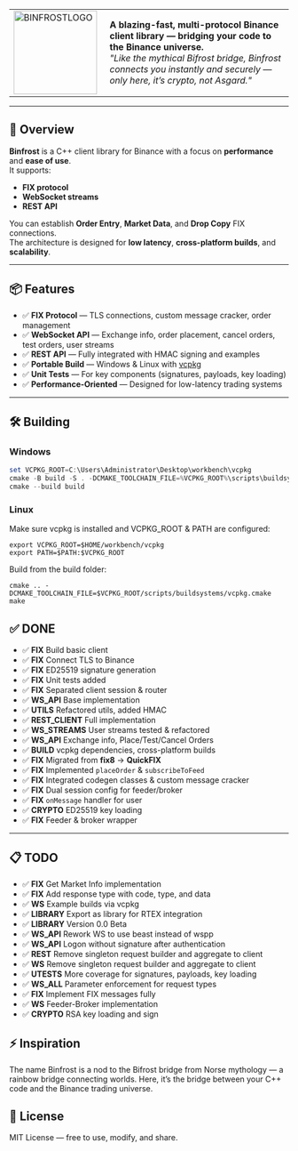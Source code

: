<table align="center">
  <tr>
    <td>
      <img src="https://github.com/user-attachments/assets/621b8250-6fef-4a25-946c-3e2ff20de9f8" alt="BINFROSTLOGO" width="150" height="150" />
    </td>
    <td style="padding-left: 15px; vertical-align: middle;">
      <strong>A blazing-fast, multi-protocol Binance client library — bridging your code to the Binance universe.</strong><br />
      <em>"Like the mythical Bifrost bridge, Binfrost connects you instantly and securely — only here, it’s crypto, not Asgard."</em>
    </td>
  </tr>
</table>



---

## 🚀 Overview
**Binfrost** is a C++ client library for Binance with a focus on **performance** and **ease of use**.  
It supports:
- **FIX protocol**
- **WebSocket streams**
- **REST API**

You can establish **Order Entry**, **Market Data**, and **Drop Copy** FIX connections.  
The architecture is designed for **low latency**, **cross-platform builds**, and **scalability**.

---

## 📦 Features

- ✅ **FIX Protocol** — TLS connections, custom message cracker, order management  
- ✅ **WebSocket API** — Exchange info, order placement, cancel orders, test orders, user streams  
- ✅ **REST API** — Fully integrated with HMAC signing and examples  
- ✅ **Portable Build** — Windows & Linux with [vcpkg](https://vcpkg.io)  
- ✅ **Unit Tests** — For key components (signatures, payloads, key loading)  
- ✅ **Performance-Oriented** — Designed for low-latency trading systems  

---

## 🛠️ Building

### Windows
```powershell
set VCPKG_ROOT=C:\Users\Administrator\Desktop\workbench\vcpkg
cmake -B build -S . -DCMAKE_TOOLCHAIN_FILE=%VCPKG_ROOT%\scripts\buildsystems\vcpkg.cmake
cmake --build build
```

### Linux

Make sure vcpkg is installed and VCPKG_ROOT & PATH are configured:
```
export VCPKG_ROOT=$HOME/workbench/vcpkg
export PATH=$PATH:$VCPKG_ROOT
```

Build from the build folder:

```
cmake .. -DCMAKE_TOOLCHAIN_FILE=$VCPKG_ROOT/scripts/buildsystems/vcpkg.cmake
make
```
## ✅ DONE

- ✅ **FIX** Build basic client  
- ✅ **FIX** Connect TLS to Binance  
- ✅ **FIX** ED25519 signature generation  
- ✅ **FIX** Unit tests added  
- ✅ **FIX** Separated client session & router  
- ✅ **WS_API** Base implementation  
- ✅ **UTILS** Refactored utils, added HMAC  
- ✅ **REST_CLIENT** Full implementation  
- ✅ **WS_STREAMS** User streams tested & refactored  
- ✅ **WS_API** Exchange info, Place/Test/Cancel Orders  
- ✅ **BUILD** vcpkg dependencies, cross-platform builds  
- ✅ **FIX** Migrated from **fix8** → **QuickFIX**  
- ✅ **FIX** Implemented `placeOrder` & `subscribeToFeed`  
- ✅ **FIX** Integrated codegen classes & custom message cracker  
- ✅ **FIX** Dual session config for feeder/broker  
- ✅ **FIX** `onMessage` handler for user  
- ✅ **CRYPTO** ED25519 key loading  
- ✅ **FIX** Feeder & broker wrapper  

---

## 📋 TODO

- ✅ **FIX** Get Market Info implementation  
- ✅ **FIX** Add response type with code, type, and data  
- ✅ **WS** Example builds via vcpkg  
- ✅ **LIBRARY** Export as library for RTEX integration  
- ✅ **LIBRARY** Version 0.0 Beta  
- ✅ **WS_API** Rework WS to use beast instead of wspp
- ✅ **WS_API** Logon without signature after authentication  
- ✅ **REST** Remove singleton request builder and aggregate to client  
- ✅ **WS** Remove singleton request builder and aggregate to client  
- ✅ **UTESTS** More coverage for signatures, payloads, key loading  
- ✅ **WS_ALL** Parameter enforcement for request types  
- ✅ **FIX** Implement FIX messages fully  
- ✅ **WS** Feeder-Broker implementation  
- ✅ **CRYPTO** RSA key loading and sign  


## ⚡ Inspiration

The name Binfrost is a nod to the Bifrost bridge from Norse mythology — a rainbow bridge connecting worlds.
Here, it’s the bridge between your C++ code and the Binance trading universe.

## 📜 License

MIT License — free to use, modify, and share.
